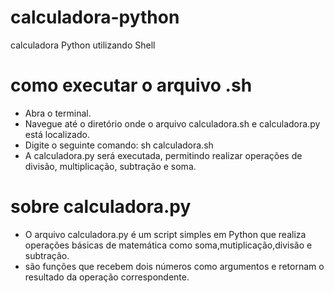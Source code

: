 # calculadora-python
 calculadora Python utilizando Shell

# como executar o arquivo .sh
 - Abra o terminal.
 - Navegue até o diretório onde o arquivo calculadora.sh e calculadora.py está localizado.
 - Digite o seguinte comando: sh calculadora.sh
 - A calculadora.py será executada, permitindo realizar operações de divisão, multiplicação, subtração e soma.

# sobre calculadora.py
- O arquivo calculadora.py é um script simples em Python que realiza operações básicas de matemática como soma,mutiplicação,divisão e subtração.
- são funções que recebem dois números como argumentos e retornam o resultado da operação correspondente.